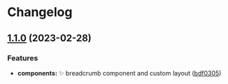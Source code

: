# Changelog

## [1.1.0](https://github.com/isorna/dropcommander/compare/v1.0.0...v1.1.0) (2023-02-28)


### Features

* **components:** :sparkles: breadcrumb component and custom layout ([bdf0305](https://github.com/isorna/dropcommander/commit/bdf030570e47d770377415ccc20e30ae0a888e8f))
